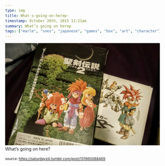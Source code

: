 ```yaml
---
type: img
title: What-s-going-on-herep-
timestamp: October 26th, 2015 11:21am
summary: What’s going on herep 
tags: ["marle", "snes", "japanese", "games", "box", "art", "character"]
---
```

<img src="../media/131960088469.jpg"/>
                                                                                          <div class="caption">
What’s going on here?
 
                                    
                
                
                
                
                                
<small>source: https://saturdayxiii.tumblr.com/post/131960088469</small>